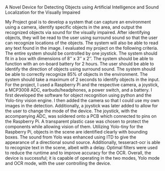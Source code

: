 
A Novel Device for Detecting Objects using Artificial Intelligence and Sound Localization for the Visually Impaired

My Project goal is to develop a system that can capture an environment using a camera, identify specific objects in the area, and output the recognized objects via sound for the visually impaired. After identifying objects, they will be read to the user using surround sound so that the user can recognize locations of the objects. The system will also be able to read any text found in the image. I evaluated my project on the following criteria. The entire system should be controlled by one joystick. The system should fit in a box with dimensions of 8’’ x 3’’ x 2’’. The system should be able to function with an on-board battery for 2 hours. The user should be able to identify the direction of objects using surround sound. The system should be able to correctly recognize 85% of objects in the environment. The system should take a maximum of 2 seconds to identify objects in the input. For the project, I used a Raspberry Pi and the respective camera, a joystick, a MCP3008 ADC, earbuds/headphones, a power switch, and a battery. I first developed the software for object recognition using python and the Yolo-tiny vision engine. I then added the camera so that I could use my own images in the detection. Additionally, a joystick was later added to allow for the user to change the mode of the device. The joystick, with the accompanying ADC, was soldered onto a PCB which connected to pins on the Raspberry Pi. A transparent plastic case was chosen to protect the components while allowing vision of them. Utilizing Yolo-tiny for the Raspberry Pi, objects in the scene are identified clearly with bounding boxes. The sound from Yolo was enhanced using ITD to give the appearance of a directional sound source. Additionally, tesseract-ocr is able to recognize text in the scene, albeit with a delay. Optimal filters were used to reduce the runtime and to improve accuracy for the OCR. Overall, the device is successful; it is capable of operating in the two modes, Yolo mode and OCR mode, with the user controlling the device.
